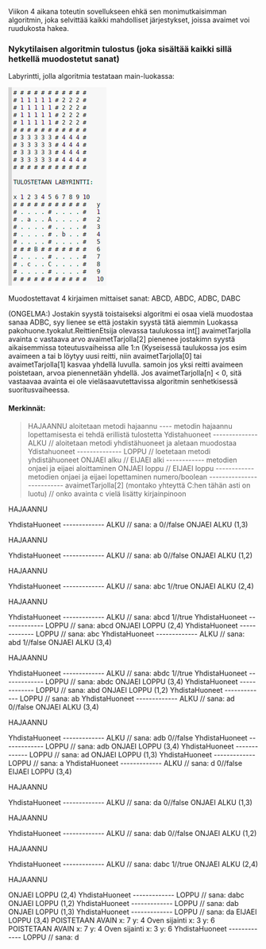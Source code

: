 Viikon 4 aikana toteutin sovellukseen ehkä sen monimutkaisimman algoritmin, joka selvittää kaikki mahdolliset järjestykset, joissa avaimet voi ruudukosta hakea. 

### Nykytilaisen algoritmin tulostus (joka sisältää kaikki sillä hetkellä muodostetut sanat)

Labyrintti, jolla algoritmia testataan main-luokassa: 

![Kuva 1](https://raw.githubusercontent.com/Hipsterisiili/Pakohuone/master/Dokumentointikansio/Kuvat/Ohjelman_syote_viikko2.png)

Muodostettavat 4 kirjaimen mittaiset sanat: ABCD, ABDC, ADBC, DABC

(ONGELMA:)
Jostakin syystä toistaiseksi algoritmi ei osaa vielä muodostaa sanaa ADBC, syy lienee se että jostakin syystä tätä aiemmin Luokassa pakohuone.tyokalut.ReittienEtsija olevassa taulukossa int[] avaimetTarjolla avainta c vastaava arvo avaimetTarjolla[2] pienenee jostakimn syystä aikaisemmissa toteutusvaiheissa alle 1:n (Kyseisessä taulukossa jos esim avaimeen a tai b löytyy uusi reitti, niin avaimetTarjolla[0] tai avaimetTarjolla[1] kasvaa yhdellä luvulla. samoin jos yksi reitti avaimeen poistetaan, arvoa pienennetään yhdellä. Jos avaimetTarjolla[n] < 0, sitä vastaavaa avainta ei ole vieläsaavutettavissa algoritmin senhetkisessä suoritusvaiheessa.

#### Merkinnät: 
> HAJAANNU aloitetaan metodi hajaannu ---- metodin hajaannu lopettamisesta ei tehdä erillistä tulostetta
> Ydistahuoneet -------------- ALKU // aloitetaan metodi yhdistähuoneet ja aletaan muodostaa
> Ydistahuoneet -------------- LOPPU // loetetaan metodi yhdistähuoneet
> ONJAEI alku // EIJAEI alki ------------ metodien onjaei ja eijaei aloittaminen
> ONJAEI loppu // EIJAEI loppu ------------ metodien onjaei ja eijaei lopettaminen
> numero/boolean -------------------------- avaimetTarjolla[2] (montako yhteyttä C:hen tähän asti on luotu) // onko avainta c vielä lisätty kirjainpinoon

HAJAANNU

YhdistaHuoneet ------------- ALKU // sana: a
0//false
ONJAEI ALKU (1,3)

HAJAANNU

YhdistaHuoneet ------------- ALKU // sana: ab
0//false
ONJAEI ALKU (1,2)

HAJAANNU

YhdistaHuoneet ------------- ALKU // sana: abc
1//true
ONJAEI ALKU (2,4)

HAJAANNU

YhdistaHuoneet ------------- ALKU // sana: abcd
1//true
YhdistaHuoneet ------------- LOPPU // sana: abcd
ONJAEI LOPPU (2,4)
YhdistaHuoneet ------------- LOPPU // sana: abc
YhdistaHuoneet ------------- ALKU // sana: abd
1//false
ONJAEI ALKU (3,4)

HAJAANNU

YhdistaHuoneet ------------- ALKU // sana: abdc
1//true
YhdistaHuoneet ------------- LOPPU // sana: abdc
ONJAEI LOPPU (3,4)
YhdistaHuoneet ------------- LOPPU // sana: abd
ONJAEI LOPPU (1,2)
YhdistaHuoneet ------------- LOPPU // sana: ab
YhdistaHuoneet ------------- ALKU // sana: ad
0//false
ONJAEI ALKU (3,4)

HAJAANNU

YhdistaHuoneet ------------- ALKU // sana: adb
0//false
YhdistaHuoneet ------------- LOPPU // sana: adb
ONJAEI LOPPU (3,4)
YhdistaHuoneet ------------- LOPPU // sana: ad
ONJAEI LOPPU (1,3)
YhdistaHuoneet ------------- LOPPU // sana: a
YhdistaHuoneet ------------- ALKU // sana: d
0//false
EIJAEI LOPPU (3,4)

HAJAANNU

YhdistaHuoneet ------------- ALKU // sana: da
0//false
ONJAEI ALKU (1,3)

HAJAANNU

YhdistaHuoneet ------------- ALKU // sana: dab
0//false
ONJAEI ALKU (1,2)

HAJAANNU

YhdistaHuoneet ------------- ALKU // sana: dabc
1//true
ONJAEI ALKU (2,4)

HAJAANNU

ONJAEI LOPPU (2,4)
YhdistaHuoneet ------------- LOPPU // sana: dabc
ONJAEI LOPPU (1,2)
YhdistaHuoneet ------------- LOPPU // sana: dab
ONJAEI LOPPU (1,3)
YhdistaHuoneet ------------- LOPPU // sana: da
EIJAEI LOPPU (3,4)
POISTETAAN AVAIN x: 7 y: 4
Oven sijainti x: 3 y: 6
POISTETAAN AVAIN x: 7 y: 4
Oven sijainti x: 3 y: 6
YhdistaHuoneet ------------- LOPPU // sana: d
